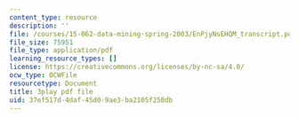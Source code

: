 ```yaml
---
content_type: resource
description: ''
file: /courses/15-062-data-mining-spring-2003/EnPjyNsEHQM_transcript.pdf
file_size: 75951
file_type: application/pdf
learning_resource_types: []
license: https://creativecommons.org/licenses/by-nc-sa/4.0/
ocw_type: OCWFile
resourcetype: Document
title: 3play pdf file
uid: 37ef517d-4daf-45d0-9ae3-ba2105f250db
---
```

